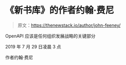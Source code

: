 # 《新书库》的作者约翰·费尼

> 原文：<https://thenewstack.io/author/john-feeney/>

OpenAPI 应该是任何组织发展战略的关键部分

2019 年 7 月 29 日凌晨 3 点

作者约翰·费尼